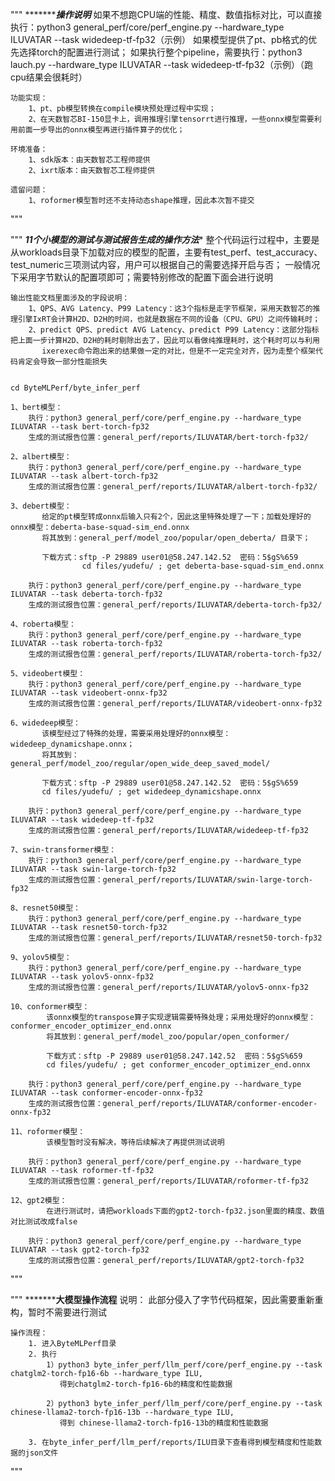 """
    ****************************************操作说明*********************************
    如果不想跑CPU端的性能、精度、数值指标对比，可以直接执行：python3 general_perf/core/perf_engine.py --hardware_type ILUVATAR --task widedeep-tf-fp32（示例）
             如果模型提供了pt、pb格式的优先选择torch的配置进行测试；
             如果执行整个pipeline，需要执行：python3 lauch.py --hardware_type ILUVATAR --task widedeep-tf-fp32（示例）（跑cpu结果会很耗时）

    功能实现：
        1、pt、pb模型转换在compile模块预处理过程中实现；
        2、在天数智芯BI-150显卡上，调用推理引擎tensorrt进行推理，一些onnx模型需要利用前面一步导出的onnx模型再进行插件算子的优化；
    
    环境准备：
        1、sdk版本：由天数智芯工程师提供
        2、ixrt版本：由天数智芯工程师提供

    遗留问题：
        1、roformer模型暂时还不支持动态shape推理，因此本次暂不提交
"""


"""
    ***************************11个小模型的测试与测试报告生成的操作方法****************************
    整个代码运行过程中，主要是从workloads目录下加载对应的模型的配置，主要有test_perf、test_accuracy、test_numeric三项测试内容，用户可以根据自己的需要选择开启与否；
    一般情况下采用字节默认的配置项即可；需要特别修改的配置下面会进行说明

    输出性能文档里面涉及的字段说明：
        1、QPS、AVG Latency、P99 Latency：这3个指标是走字节框架，采用天数智芯的推理引擎IxRT会计算H2D、D2H的时间，也就是数据在不同的设备（CPU、GPU）之间传输耗时；
        2、predict QPS、predict AVG Latency、predict P99 Latency：这部分指标把上面一步计算H2D、D2H的耗时剔除出去了，因此可以看做纯推理耗时，这个耗时可以与利用
           ixerexec命令跑出来的结果做一定的对比，但是不一定完全对齐，因为走整个框架代码肯定会导致一部分性能损失


    cd ByteMLPerf/byte_infer_perf

    1、bert模型：
        执行：python3 general_perf/core/perf_engine.py --hardware_type ILUVATAR --task bert-torch-fp32
        生成的测试报告位置：general_perf/reports/ILUVATAR/bert-torch-fp32/

    2、albert模型：
        执行：python3 general_perf/core/perf_engine.py --hardware_type ILUVATAR --task albert-torch-fp32
        生成的测试报告位置：general_perf/reports/ILUVATAR/albert-torch-fp32/

    3、debert模型：
           给定的pt模型转成onnx后输入只有2个，因此这里特殊处理了一下；加载处理好的onnx模型：deberta-base-squad-sim_end.onnx
           将其放到：general_perf/model_zoo/popular/open_deberta/ 目录下；

           下载方式：sftp -P 29889 user01@58.247.142.52  密码：5$gS%659
                    cd files/yudefu/ ; get deberta-base-squad-sim_end.onnx

        执行：python3 general_perf/core/perf_engine.py --hardware_type ILUVATAR --task deberta-torch-fp32
        生成的测试报告位置：general_perf/reports/ILUVATAR/deberta-torch-fp32/

    4、roberta模型：
        执行：python3 general_perf/core/perf_engine.py --hardware_type ILUVATAR --task roberta-torch-fp32
        生成的测试报告位置：general_perf/reports/ILUVATAR/roberta-torch-fp32/

    5、videobert模型：
        执行：python3 general_perf/core/perf_engine.py --hardware_type ILUVATAR --task videobert-onnx-fp32
        生成的测试报告位置：general_perf/reports/ILUVATAR/videobert-onnx-fp32
    
    6、widedeep模型：
           该模型经过了特殊的处理，需要采用处理好的onnx模型：widedeep_dynamicshape.onnx；
           将其放到：general_perf/model_zoo/regular/open_wide_deep_saved_model/ 

           下载方式：sftp -P 29889 user01@58.247.142.52  密码：5$gS%659
           cd files/yudefu/ ; get widedeep_dynamicshape.onnx
        
        执行：python3 general_perf/core/perf_engine.py --hardware_type ILUVATAR --task widedeep-tf-fp32
        生成的测试报告位置：general_perf/reports/ILUVATAR/widedeep-tf-fp32

    7、swin-transformer模型：
        执行：python3 general_perf/core/perf_engine.py --hardware_type ILUVATAR --task swin-large-torch-fp32
        生成的测试报告位置：general_perf/reports/ILUVATAR/swin-large-torch-fp32

    8、resnet50模型：
        执行：python3 general_perf/core/perf_engine.py --hardware_type ILUVATAR --task resnet50-torch-fp32
        生成的测试报告位置：general_perf/reports/ILUVATAR/resnet50-torch-fp32

    9、yolov5模型：
        执行：python3 general_perf/core/perf_engine.py --hardware_type ILUVATAR --task yolov5-onnx-fp32
        生成的测试报告位置：general_perf/reports/ILUVATAR/yolov5-onnx-fp32

    10、conformer模型：
            该onnx模型的transpose算子实现逻辑需要特殊处理；采用处理好的onnx模型：conformer_encoder_optimizer_end.onnx
            将其放到：general_perf/model_zoo/popular/open_conformer/ 

            下载方式：sftp -P 29889 user01@58.247.142.52  密码：5$gS%659
            cd files/yudefu/ ; get conformer_encoder_optimizer_end.onnx
        
        执行：python3 general_perf/core/perf_engine.py --hardware_type ILUVATAR --task conformer-encoder-onnx-fp32
        生成的测试报告位置：general_perf/reports/ILUVATAR/conformer-encoder-onnx-fp32

    11、roformer模型：
            该模型暂时没有解决，等待后续解决了再提供测试说明

        执行：python3 general_perf/core/perf_engine.py --hardware_type ILUVATAR --task roformer-tf-fp32
        生成的测试报告位置：general_perf/reports/ILUVATAR/roformer-tf-fp32

    12、gpt2模型：
            在进行测试时，请把workloads下面的gpt2-torch-fp32.json里面的精度、数值对比测试改成false

        执行：python3 general_perf/core/perf_engine.py --hardware_type ILUVATAR --task gpt2-torch-fp32
        生成的测试报告位置：general_perf/reports/ILUVATAR/gpt2-torch-fp32
"""

"""
    ***************************大模型操作流程********************
    说明：
        此部分侵入了字节代码框架，因此需要重新重构，暂时不需要进行测试

    操作流程：
        1. 进入ByteMLPerf目录
        2. 执行
            1）python3 byte_infer_perf/llm_perf/core/perf_engine.py --task chatglm2-torch-fp16-6b --hardware_type ILU, 
               得到chatglm2-torch-fp16-6b的精度和性能数据

            2）python3 byte_infer_perf/llm_perf/core/perf_engine.py --task chinese-llama2-torch-fp16-13b --hardware_type ILU,
               得到 chinese-llama2-torch-fp16-13b的精度和性能数据

        3. 在byte_infer_perf/llm_perf/reports/ILU目录下查看得到模型精度和性能数据的json文件
"""
